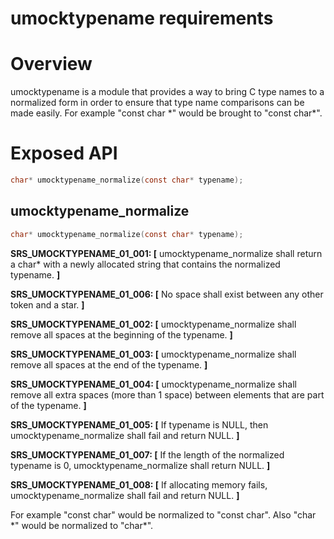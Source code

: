 
# umocktypename requirements

# Overview

umocktypename is a module that provides a way to bring C type names to a normalized form in order to ensure that type name comparisons can be made easily.
For example "const                   char \*" would be brought to "const char\*".

# Exposed API

```c
char* umocktypename_normalize(const char* typename);
```

## umocktypename_normalize

```c
char* umocktypename_normalize(const char* typename);
```

**SRS_UMOCKTYPENAME_01_001: [** umocktypename_normalize shall return a char\* with a newly allocated string that contains the normalized typename. **]**

**SRS_UMOCKTYPENAME_01_006: [** No space shall exist between any other token and a star. **]**

**SRS_UMOCKTYPENAME_01_002: [** umocktypename_normalize shall remove all spaces at the beginning of the typename. **]**

**SRS_UMOCKTYPENAME_01_003: [** umocktypename_normalize shall remove all spaces at the end of the typename. **]**

**SRS_UMOCKTYPENAME_01_004: [** umocktypename_normalize shall remove all extra spaces (more than 1 space) between elements that are part of the typename. **]**

**SRS_UMOCKTYPENAME_01_005: [** If typename is NULL, then umocktypename_normalize shall fail and return NULL. **]**

**SRS_UMOCKTYPENAME_01_007: [** If the length of the normalized typename is 0, umocktypename_normalize shall return NULL. **]**

**SRS_UMOCKTYPENAME_01_008: [** If allocating memory fails, umocktypename_normalize shall fail and return NULL. **]**

For example "const  char" would be normalized to "const char". Also "char \*" would be normalized to "char\*".
